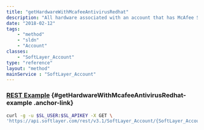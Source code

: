 ```yaml
---
title: "getHardwareWithMcafeeAntivirusRedhat"
description: "All hardware associated with an account that has McAfee Secure AntiVirus for Redhat software components."
date: "2018-02-12"
tags:
    - "method"
    - "sldn"
    - "Account"
classes:
    - "SoftLayer_Account"
type: "reference"
layout: "method"
mainService : "SoftLayer_Account"
---
```


### [REST Example](#getHardwareWithMcafeeAntivirusRedhat-example) <a href="/article/rest/"><i class="fas fa-question"></i></a> {#getHardwareWithMcafeeAntivirusRedhat-example .anchor-link} 
```bash
curl -g -u $SL_USER:$SL_APIKEY -X GET \
'https://api.softlayer.com/rest/v3.1/SoftLayer_Account/{SoftLayer_AccountID}/getHardwareWithMcafeeAntivirusRedhat'
```
